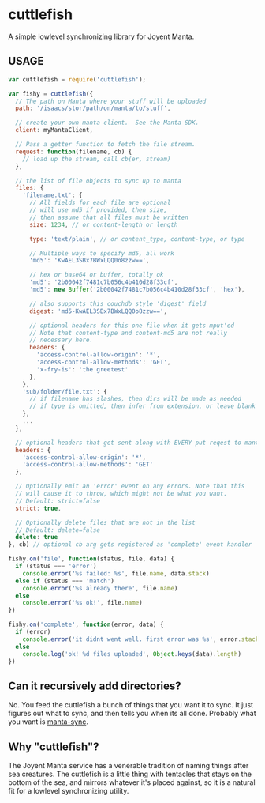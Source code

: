 # cuttlefish

A simple lowlevel synchronizing library for Joyent Manta.

## USAGE

```javascript
var cuttlefish = require('cuttlefish');

var fishy = cuttlefish({
  // The path on Manta where your stuff will be uploaded
  path: '/isaacs/stor/path/on/manta/to/stuff',

  // create your own manta client.  See the Manta SDK.
  client: myMantaClient,

  // Pass a getter function to fetch the file stream.
  request: function(filename, cb) {
    // load up the stream, call cb(er, stream)
  },

  // the list of file objects to sync up to manta
  files: {
    'filename.txt': {
      // All fields for each file are optional
      // will use md5 if provided, then size,
      // then assume that all files must be written
      size: 1234, // or content-length or length

      type: 'text/plain', // or content_type, content-type, or type

      // Multiple ways to specify md5, all work
      'md5': 'KwAEL3SBx7BWxLQQ0o8zzw==',

      // hex or base64 or buffer, totally ok
      'md5': '2b00042f7481c7b056c4b410d28f33cf',
      'md5': new Buffer('2b00042f7481c7b056c4b410d28f33cf', 'hex'),

      // also supports this couchdb style 'digest' field
      digest: 'md5-KwAEL3SBx7BWxLQQ0o8zzw==',

      // optional headers for this one file when it gets mput'ed
      // Note that content-type and content-md5 are not really
      // necessary here.
      headers: {
        'access-control-allow-origin': '*',
        'access-control-allow-methods': 'GET',
        'x-fry-is': 'the greetest'
      },
    },
    'sub/folder/file.txt': {
      // if filename has slashes, then dirs will be made as needed
      // if type is omitted, then infer from extension, or leave blank
    },
    ...
  },

  // optional headers that get sent along with EVERY put reqest to manta
  headers: {
    'access-control-allow-origin': '*',
    'access-control-allow-methods': 'GET'
  },

  // Optionally emit an 'error' event on any errors. Note that this
  // will cause it to throw, which might not be what you want.
  // Default: strict=false
  strict: true,

  // Optionally delete files that are not in the list
  // Default: delete=false
  delete: true
}, cb) // optional cb arg gets registered as 'complete' event handler

fishy.on('file', function(status, file, data) {
  if (status === 'error')
    console.error('%s failed: %s', file.name, data.stack)
  else if (status === 'match')
    console.error('%s already there', file.name)
  else
    console.error('%s ok!', file.name)
})

fishy.on('complete', function(error, data) {
  if (error)
    console.error('it didnt went well. first error was %s', error.stack)
  else
    console.log('ok! %d files uploaded', Object.keys(data).length)
})
```

## Can it recursively add directories?

No.  You feed the cuttlefish a bunch of things that you want it to
sync.  It just figures out what to sync, and then tells you when its
all done.  Probably what you want is
[manta-sync](https://github.com/bahamas10/node-manta-sync).

## Why "cuttlefish"?

The Joyent Manta service has a venerable tradition of naming things
after sea creatures.  The cuttlefish is a little thing with tentacles
that stays on the bottom of the sea, and mirrors whatever it's placed
against, so it is a natural fit for a lowlevel synchronizing utility.
